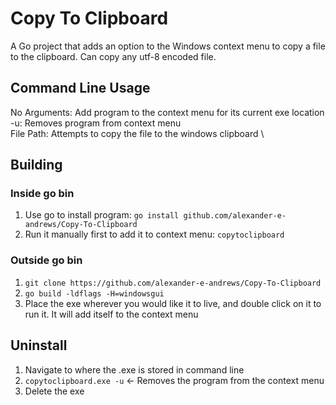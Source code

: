 # Copy To Clipboard

A Go project that adds an option to the Windows context menu to copy a file to the clipboard. Can copy any utf-8 encoded file.

## Command Line Usage
No Arguments: Add program to the context menu for its current exe location \
-u: Removes program from context menu \
File Path: Attempts to copy the file to the windows clipboard \

## Building
### Inside go bin
1. Use go to install program: `go install github.com/alexander-e-andrews/Copy-To-Clipboard`
2. Run it manually first to add it to context menu: `copytoclipboard`

### Outside go bin
1. `git clone https://github.com/alexander-e-andrews/Copy-To-Clipboard`
2. `go build -ldflags -H=windowsgui`
3. Place the exe wherever you would like it to live, and double click on it to run it. It will add itself to the context menu

## Uninstall
1. Navigate to where the .exe is stored in command line
2. `copytoclipboard.exe -u` <- Removes the program from the context menu
3. Delete the exe
